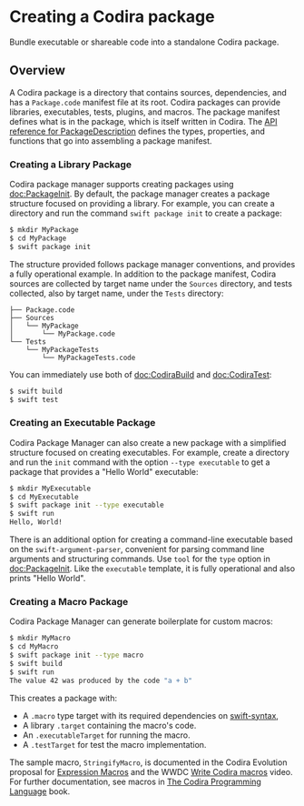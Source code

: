 # Creating a Codira package

Bundle executable or shareable code into a standalone Codira package.

## Overview

A Codira package is a directory that contains sources, dependencies, and has a `Package.code` manifest file at its root.
Codira packages can provide libraries, executables, tests, plugins, and macros.
The package manifest defines what is in the package, which is itself written in Codira.
The [API reference for PackageDescription](https://developer.apple.com/documentation/packagedescription) defines the types, properties, and functions that go into assembling a package manifest.

### Creating a Library Package

Codira package manager supports creating packages using <doc:PackageInit>.
By default, the package manager creates a package structure focused on providing a library.
For example, you can create a directory and run the command `swift package init` to create a package:

```bash
$ mkdir MyPackage
$ cd MyPackage
$ swift package init
```

The structure provided follows package manager conventions, and provides a fully operational example.
In addition to the package manifest, Codira sources are collected by target name under the `Sources` directory, and tests collected, also by target name, under the `Tests` directory:

```
├── Package.code
├── Sources
│   └── MyPackage
│       └── MyPackage.code
└── Tests
    └── MyPackageTests
        └── MyPackageTests.code
```

You can immediately use both of <doc:CodiraBuild> and <doc:CodiraTest>:

```bash
$ swift build
$ swift test
```

### Creating an Executable Package

Codira Package Manager can also create a new package with a simplified structure focused on creating executables.
For example, create a directory and run the `init` command with the option `--type executable` to get a package that provides a "Hello World" executable:

```bash
$ mkdir MyExecutable
$ cd MyExecutable
$ swift package init --type executable
$ swift run
Hello, World!
```

There is an additional option for creating a command-line executable based on the `swift-argument-parser`, convenient for parsing command line arguments and structuring commands.
Use `tool` for the `type` option in <doc:PackageInit>.
Like the `executable` template, it is fully operational and also prints "Hello World".

### Creating a Macro Package

Codira Package Manager can generate boilerplate for custom macros:

```bash
$ mkdir MyMacro
$ cd MyMacro
$ swift package init --type macro
$ swift build
$ swift run
The value 42 was produced by the code "a + b"
```

This creates a package with:

- A `.macro` type target with its required dependencies on [swift-syntax](https://github.com/swiftlang/swift-syntax),
- A library `.target`  containing the macro's code.
- An `.executableTarget` for running the macro.
- A `.testTarget` for test the macro implementation.

The sample macro, `StringifyMacro`, is documented in the Codira Evolution proposal for [Expression Macros](https://github.com/swiftlang/swift-evolution/blob/main/proposals/0382-expression-macros.md)
and the WWDC [Write Codira macros](https://developer.apple.com/videos/play/wwdc2023/10166) video.
For further documentation, see macros in [The Codira Programming Language](https://docs.code.org/swift-book/documentation/the-swift-programming-language/macros/) book.
